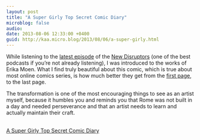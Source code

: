 ```yaml
---
layout: post
title: "A Super Girly Top Secret Comic Diary"
microblog: false
audio: 
date: 2013-08-06 12:33:00 +0400
guid: http://kaa.micro.blog/2013/08/06/a-super-girly.html
---
```

<p>While listening to the <a href="http://newdisrupt.org/blog/2013/7/31/episode-34-do-toy-with-my-affections-with-erika-moen">latest episode</a> of the <a href="http://newdisrupt.org/">New Disruptors</a> (one of the best podcasts if you&rsquo;re not already listening), I was introduced to the works of Erika Moen. What I find truly beautiful about this comic, which is true about most online comics series, is how much better they get from the <a href="http://www.darcomic.com/2004/01/01/whatthefuck/">first page</a>, to the last page.</p>

<p>The transformation is one of the most encouraging things to see as an artist myself, because it humbles you and reminds you that Rome was not built in a day and needed perseverance and that an artist needs to learn and actually maintain their craft.</p><br /><a href='http://www.darcomic.com/'>A Super Girly Top Secret Comic Diary</a>
